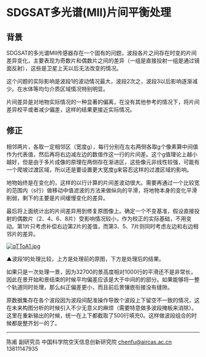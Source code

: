 # SDGSAT多光谱(MII)片间平衡处理

## 背景

SDGSAT的多光谱MII传感器存在一个固有的问题，波段各片之间存在时变的片间差异变化，主要表现为奇数片和偶数片之间的差异（一组是直接投射一组是通过镜面反射），这些是卫星上天以后无法改变的情况。

这个问题的实际影响是波段1的波动情况最大，波段2次之，波段3以后影响逐渐减少。在水体等均匀介质区域情况特别明显。

片间差异是对地物实际情况的一种显著的偏离，在没有其他参考的情况下，将片间差异校平或者减少偏差，这样的结果更接近实际情况。

## 修正

相邻两片，各取一定相邻区（宽度g），每行分别在左右两侧各取g个像素算中间值作为代表值，然后再将右边减左边的数值作这一行的片间差。这个g值理论上越小越好，但是由于多片成像的原理在两侧存在渐进区，这些像元非线性较强，可能有一个爬坡过渡区域，所以还是要设置更大宽度g来容忍这样的过渡区域的影响。

地物始终是在变化的，这样的以行计算的片间差波动很大。需要再通过一个比较宽的范围内（s行）做移动中值滤波的方法来做纵向的平滑，将地物本身的变化平滑削弱，剩下的主要是片间缓慢变化的差异。

最后将上面统计出的片间差异用到修复原图像上。确定一个不变基准，假设直接投射的偶数片（2、4、6、8片）受影响情况较小，作为校正的实际基础，不用变动。第1片只考虑补偿右边第2片的差值，而第3、5、7片则同时考虑左边和右边相邻片的差异。



[![qTToA1.jpg](https://s1.ax1x.com/2022/04/03/qTToA1.jpg)](https://imgtu.com/i/qTToA1)

▲波段1的处理比较，上方是处理前的原图，下方是处理后的结果。


如果只是一次处理一景，因为32700的景高度相对1000行的平滑还不是非常长，因此在景开始和景结束的时候平均偏差应该是大于中间的的部分。如果能够将一整个轨道同时处理，那么纠正偏差更小，而且前后景镶嵌衔接没有缝隙。

原数据集存在各个波段因为波段间配准操作导致个波段上下留空不一致的情况，这在未来构图分析的时候引入不少无意义的麻烦（需要特意做多波段掩板来消除）。这里在重新输出的时候，统一在上下都截取了500行填充0。这样做波段组合的时候都是整齐划一的了。



---



陈甫 副研究员
中国科学院空天信息创新研究院
chenfu@aircas.ac.cn
13811147935